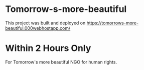 # Tomorrow-s-more-beautiful
This project was built and deployed on https://tomorrows-more-beautiful.000webhostapp.com/ 
# Within 2 Hours Only
For Tomorrow's more beautiful NGO for human rights.
